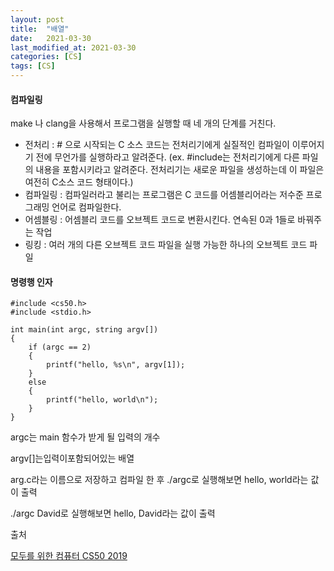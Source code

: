 ```yaml
---
layout: post
title:  "배열"
date:   2021-03-30
last_modified_at: 2021-03-30
categories: [CS]
tags: [CS]
---
```


#### 컴파일링

make 나 clang을 사용해서 프로그램을 실행할 때 네 개의 단계를 거친다.

- 전처리 : # 으로 시작되는 C 소스 코드는 전처리기에게 실질적인 컴파일이 이루어지기 전에 무언가를
  실행하라고 알려준다. (ex. #include는 전처리기에게 다른 파일의 내용을 포함시키라고 알려준다.
  전처리기는 새로운 파일을 생성하는데 이 파일은 여전히 C소스 코드 형태이다.)
- 컴파일링 : 컴파일러라고 불리는 프로그램은 C 코드를 어셈블리어라는 저수준 프로그래밍 언어로 컴파일한다.
- 어셈블링 : 어셈블리 코드를 오브젝트 코드로 변환시킨다. 연속된 0과 1들로 바꿔주는 작업
- 링킹 : 여러 개의 다른 오브젝트 코드 파일을 실행 가능한 하나의 
오브젝트 코드 파일
  
#### 명령행 인자

```
#include <cs50.h>
#include <stdio.h>

int main(int argc, string argv[])
{
    if (argc == 2)
    {
        printf("hello, %s\n", argv[1]);
    }
    else
    {
        printf("hello, world\n");
    }
}
```

argc는 main 함수가 받게 될 입력의 개수

argv[]는입력이포함되어있는 배열

arg.c라는 이름으로 저장하고 컴파일 한 후 ./argc로 실행해보면 hello, world라는 값이 출력

./argc David로 실행해보면 hello, David라는 값이 출력


출처

[모두를 위한 컴퓨터 CS50 2019](https://www.boostcourse.org/cs112/lecture/119011?isDesc=false)
